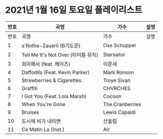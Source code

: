 # 2021년 1월 16일 토요일 플레이리스트

| 번호 | 곡명 | 가수 | 설명 |
|------|------|------|------|
| 번호 | 곡명 | 가수 | 설명 |
| 1 | s'Rothe-Zauerli (B기도문) | Ose Schuppel |  |
| 2 | Tell Me It's Not Over (타이틀 뮤직) | Starsailor |  |
| 3 | 희미해서 (feat. 헤이즈) | 이문세 |  |
| 4 | Daffodils (Feat. Kevin Parker) | Mark Ronson |  |
| 5 | Strawberries & Cigarettes | Troye Sivan |  |
| 6 | Graffiti | CHVRCHES |  |
| 7 | I Got You (Feat. Lola Marsh) | Cocoon |  |
| 8 | When You're Gone | The Cranberries |  |
| 9 | Bruises | Lewis Capaldi |  |
| 10 | 도시에 비가 내리면 | 산울림 |  |
| 11 | Ce Matin La (Inst.) | Air |  |
